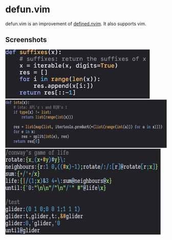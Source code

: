 # defun.vim
defun.vim is an improvement of [defined.nvim](https://github.com/PyGamer0/defined.nvim).
It also supports vim.

## Screenshots
![](./res/img1.png)
![](./res/img2.png)
![](./res/img3.png)
